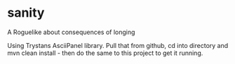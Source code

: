 # sanity
A Roguelike about consequences of longing

Using Trystans AsciiPanel library. Pull that from github, cd into directory and mvn clean install - then do the same to this project to get it running. 
